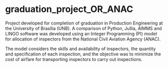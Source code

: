 # graduation_project_OR_ANAC
 Project developed for completion of graduation in Production Engineering at the University of Brasília (UNB). A comparison of Python, Jullia, AIMMS and LINGO software was developed using an Integer Programming (PI) model for allocation of inspectors from the National Civil Aviation Agency (ANAC). 
 
 The model considers the skills and availability of inspectors, the quantity and specification of each inspection, and the objective was to minimize the cost of airfare for transporting inspectors to carry out inspections.
